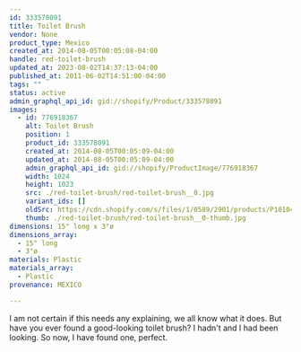 ```yaml
---
id: 333578091
title: Toilet Brush
vendor: None
product_type: Mexico
created_at: 2014-08-05T00:05:08-04:00
handle: red-toilet-brush
updated_at: 2023-08-02T14:37:13-04:00
published_at: 2011-06-02T14:51:00-04:00
tags: ""
status: active
admin_graphql_api_id: gid://shopify/Product/333578091
images:
  - id: 776918367
    alt: Toilet Brush
    position: 1
    product_id: 333578091
    created_at: 2014-08-05T00:05:09-04:00
    updated_at: 2014-08-05T00:05:09-04:00
    admin_graphql_api_id: gid://shopify/ProductImage/776918367
    width: 1024
    height: 1023
    src: ./red-toilet-brush/red-toilet-brush__0.jpg
    variant_ids: []
    oldSrc: https://cdn.shopify.com/s/files/1/0589/2901/products/P1010472.jpeg?v=1407211509
    thumb: ./red-toilet-brush/red-toilet-brush__0-thumb.jpg
dimensions: 15" long x 3"ø
dimensions_array:
  - 15" long
  - 3"ø
materials: Plastic
materials_array:
  - Plastic
provenance: MEXICO

---
```


I am not certain if this needs any explaining, we all know what it does. But have you ever found a good-looking toilet brush? I hadn't and I had been looking. So now, I have found one, perfect.